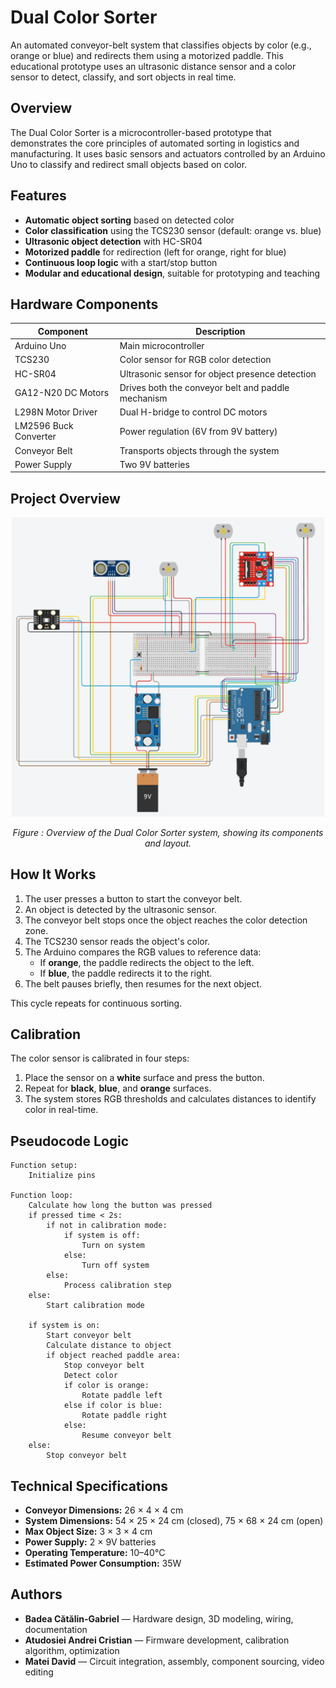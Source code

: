 # Dual Color Sorter

An automated conveyor-belt system that classifies objects by color (e.g., orange or blue) and redirects them using a motorized paddle. This educational prototype uses an ultrasonic distance sensor and a color sensor to detect, classify, and sort objects in real time.

## Overview

The Dual Color Sorter is a microcontroller-based prototype that demonstrates the core principles of automated sorting in logistics and manufacturing. It uses basic sensors and actuators controlled by an Arduino Uno to classify and redirect small objects based on color.

## Features

- **Automatic object sorting** based on detected color
- **Color classification** using the TCS230 sensor (default: orange vs. blue)
- **Ultrasonic object detection** with HC-SR04
- **Motorized paddle** for redirection (left for orange, right for blue)
- **Continuous loop logic** with a start/stop button
- **Modular and educational design**, suitable for prototyping and teaching

## Hardware Components

| Component           | Description                                                                 |
|---------------------|-----------------------------------------------------------------------------|
| Arduino Uno         | Main microcontroller                                                        |
| TCS230              | Color sensor for RGB color detection                                        |
| HC-SR04             | Ultrasonic sensor for object presence detection                             |
| GA12-N20 DC Motors  | Drives both the conveyor belt and paddle mechanism                          |
| L298N Motor Driver  | Dual H-bridge to control DC motors                                          |
| LM2596 Buck Converter | Power regulation (6V from 9V battery)                                    |
| Conveyor Belt       | Transports objects through the system                                       |
| Power Supply        | Two 9V batteries                                                            |

##  Project Overview

<p align="center">
  <img src="media/project_scheme.png" alt="Project Overview" width="500"/>
</p>

<p align="center"><em>Figure : Overview of the Dual Color Sorter system, showing its components and layout.</em></p>

## How It Works

1. The user presses a button to start the conveyor belt.
2. An object is detected by the ultrasonic sensor.
3. The conveyor belt stops once the object reaches the color detection zone.
4. The TCS230 sensor reads the object's color.
5. The Arduino compares the RGB values to reference data:
   - If **orange**, the paddle redirects the object to the left.
   - If **blue**, the paddle redirects it to the right.
6. The belt pauses briefly, then resumes for the next object.

This cycle repeats for continuous sorting.

## Calibration

The color sensor is calibrated in four steps:
1. Place the sensor on a **white** surface and press the button.
2. Repeat for **black**, **blue**, and **orange** surfaces.
3. The system stores RGB thresholds and calculates distances to identify color in real-time.

## Pseudocode Logic

```plaintext
Function setup:
    Initialize pins

Function loop:
    Calculate how long the button was pressed
    if pressed time < 2s:
        if not in calibration mode:
            if system is off:
                Turn on system
            else:
                Turn off system
        else:
            Process calibration step
    else:
        Start calibration mode

    if system is on:
        Start conveyor belt
        Calculate distance to object
        if object reached paddle area:
            Stop conveyor belt
            Detect color
            if color is orange:
                Rotate paddle left
            else if color is blue:
                Rotate paddle right
            else:
                Resume conveyor belt
    else:
        Stop conveyor belt
```

## Technical Specifications

- **Conveyor Dimensions:** 26 × 4 × 4 cm
- **System Dimensions:** 54 × 25 × 24 cm (closed), 75 × 68 × 24 cm (open)
- **Max Object Size:** 3 × 3 × 4 cm
- **Power Supply:** 2 × 9V batteries
- **Operating Temperature:** 10–40°C
- **Estimated Power Consumption:** 35W

## Authors

- **Badea Cătălin-Gabriel** — Hardware design, 3D modeling, wiring, documentation
- **Atudosiei Andrei Cristian** — Firmware development, calibration algorithm, optimization
- **Matei David** — Circuit integration, assembly, component sourcing, video editing